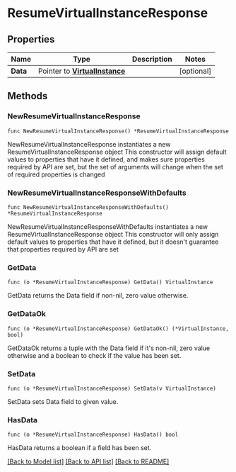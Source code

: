 # ResumeVirtualInstanceResponse

## Properties

Name | Type | Description | Notes
------------ | ------------- | ------------- | -------------
**Data** | Pointer to [**VirtualInstance**](VirtualInstance.md) |  | [optional] 

## Methods

### NewResumeVirtualInstanceResponse

`func NewResumeVirtualInstanceResponse() *ResumeVirtualInstanceResponse`

NewResumeVirtualInstanceResponse instantiates a new ResumeVirtualInstanceResponse object
This constructor will assign default values to properties that have it defined,
and makes sure properties required by API are set, but the set of arguments
will change when the set of required properties is changed

### NewResumeVirtualInstanceResponseWithDefaults

`func NewResumeVirtualInstanceResponseWithDefaults() *ResumeVirtualInstanceResponse`

NewResumeVirtualInstanceResponseWithDefaults instantiates a new ResumeVirtualInstanceResponse object
This constructor will only assign default values to properties that have it defined,
but it doesn't guarantee that properties required by API are set

### GetData

`func (o *ResumeVirtualInstanceResponse) GetData() VirtualInstance`

GetData returns the Data field if non-nil, zero value otherwise.

### GetDataOk

`func (o *ResumeVirtualInstanceResponse) GetDataOk() (*VirtualInstance, bool)`

GetDataOk returns a tuple with the Data field if it's non-nil, zero value otherwise
and a boolean to check if the value has been set.

### SetData

`func (o *ResumeVirtualInstanceResponse) SetData(v VirtualInstance)`

SetData sets Data field to given value.

### HasData

`func (o *ResumeVirtualInstanceResponse) HasData() bool`

HasData returns a boolean if a field has been set.


[[Back to Model list]](../README.md#documentation-for-models) [[Back to API list]](../README.md#documentation-for-api-endpoints) [[Back to README]](../README.md)


